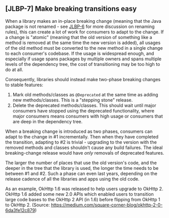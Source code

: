 [JLBP-7] Make breaking transitions easy
---------------------------------------

When a library makes an in-place breaking change (meaning that the Java package
is not renamed - see [JLBP-6](JLBP-6.md) for more discussion on renaming rules),
this can create a lot of work for consumers to adapt to the change. If a change
is "atomic" (meaning that the old version of something like a method is removed
at the same time the new version is added), all usages of the old method must be
converted to the new method in a single change to each consumer's codebase. If
the usage is widespread enough, and especially if usage spans packages by
multiple owners and spans multiple levels of the dependency tree, the cost of
transitioning may be too high to do at all.

Consequently, libraries should instead make two-phase breaking changes to stable
features:

1. Mark old methods/classes as `@Deprecated` at the same time as adding new
   methods/classes. This is a "stepping stone" release.
2. Delete the deprecated methods/classes. This should wait until major consumers
   have stopped using the deprecated functionality, where major consumers means
   consumers with high usage or consumers that are deep in the dependency tree.

When a breaking change is introduced as two phases, consumers can adapt to the
change in #1 incrementally. Then when they have completed the transition,
adapting to #2 is trivial - upgrading to the version with the removed methods
and classes shouldn't cause any build failures. The ideal breaking-change
release would have *only* removals of deprecated features.

The larger the number of places that use the old version's code, and the deeper
in the tree that the library is used, the longer the time needs to be between #1
and #2. Such a phase can even last years, depending on the release cadence of
all the libraries and apps using the old code.

As an example, OkHttp 1.6 was released to help users upgrade to OkHttp 2.
OkHttp 1.6 added some new 2.0 APIs which enabled users to transition large code
bases to the OkHttp 2 API (in 1.6) before flipping from OkHttp 1 to OkHttp 2.
(Source: https://medium.com/square-corner-blog/okhttp-2-0-6da3fe12c879)
